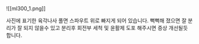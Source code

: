![[ml300_1.png]]

사진에 표기한 육각나사 풀면 스파우트 위로 빠지게 되어 있습니다. 뻑뻑해 졌으면 잘 분리가 잘 되지 않을수 있고 분리후 회전부 세척 및 윤활제 도포 해주시면 증상 개선될듯 합니다.